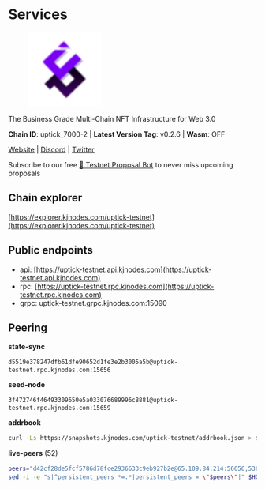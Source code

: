 # Services

<figure><img src="https://raw.githubusercontent.com/kj89/cosmos-images/main/logos/uptick.png" width="150" alt=""><figcaption></figcaption></figure>

The Business Grade Multi-Chain NFT Infrastructure for Web 3.0

**Chain ID**: uptick_7000-2 | **Latest Version Tag**: v0.2.6 | **Wasm**: OFF

[Website](https://uptick.network) | [Discord](https://discord.gg/UzeHS7fu5H) | [Twitter](https://twitter.com/uptickproject)



Subscribe to our free [🤖 Testnet Proposal Bot](https://t.me/kjnodes_testnet_proposal_bot) to never miss upcoming proposals


## Chain explorer
[https://explorer.kjnodes.com/uptick-testnet](https://explorer.kjnodes.com/uptick-testnet)

## Public endpoints

* api: [https://uptick-testnet.api.kjnodes.com](https://uptick-testnet.api.kjnodes.com)
* rpc: [https://uptick-testnet.rpc.kjnodes.com](https://uptick-testnet.rpc.kjnodes.com)
* grpc: uptick-testnet.grpc.kjnodes.com:15090

## Peering

**state-sync**

```text
d5519e378247dfb61dfe90652d1fe3e2b3005a5b@uptick-testnet.rpc.kjnodes.com:15656
```

**seed-node**

```text
3f472746f46493309650e5a033076689996c8881@uptick-testnet.rpc.kjnodes.com:15659
```

**addrbook**
```bash
curl -Ls https://snapshots.kjnodes.com/uptick-testnet/addrbook.json > $HOME/.uptickd/config/addrbook.json
```

**live-peers** (52)
```bash
peers="d42cf28de5fcf5786d78fce2936633c9eb927b2e@65.109.84.214:56656,5368bc0c12a7bfd9d69ba192b06f2be97d28e7ef@185.239.209.56:31656,a818920590d15226a206ec4c73b1c5c20c56a435@65.21.134.202:26666,52cdb51fe8692dea11de23b8c97c9d947a6eb1c2@51.222.44.116:10656,11995495f726f4e4c2ab74862fdb30e87c167448@65.108.195.235:27656,57876cfa3a101068885f302df69ff5556720af3b@154.26.137.198:36656,d5519e378247dfb61dfe90652d1fe3e2b3005a5b@65.109.68.190:15656,b483acbcae7ccd1244f588144245e9d1124c3de5@88.99.56.200:26666,af5262526a0800a29a0a7194e1488a9fa62d0005@195.3.223.208:26656,f30bf0eebdd10788d09d5c64132a7161d714e126@154.12.243.189:31656,94734f927b16ff91f5e45875396295d6173ca918@74.50.70.118:11574,1c66685cbf5c8dc0a739eb57c896d35eb2eed17c@65.109.50.106:28656,f58fd7ff25183e7e0dc3c35e667641129a8bc2cd@144.76.27.79:26656,d8777278648d8fc93800692a8b96a7f104df4f9a@194.163.135.127:26656,b9d3fe835ded0b93c39befad43fb3c4964ae740f@91.195.101.100:26656,a489dcbd4c5b7ef20d77c51dba217e85c631f463@65.108.105.48:20456,49c86b1fdc3f99ac3108904aef4f64297f3f1415@209.222.97.81:26656,40a93c4be9e2dcb155d60e174c0e00d6808283e7@65.109.52.56:26656,1cc42ab449f3e3877d8f69ad78182cf9e07c2475@75.119.159.159:29656,878101ab9ad2402bfd700a3da58223778461c753@185.245.182.152:26656,7849e4320385434b0828a3e0206a3b69767393f6@65.109.91.227:26656,dd8080d9ea1f3830370a4f51ca6fe858a3d32191@65.108.72.253:11656,e9fee55fdf6668e4e04927cdd85bbbbc9e9e43b1@209.145.62.101:26656,0afb5ce897e69eec34fb32bf87f4a2f93f79e0b3@65.109.65.210:30656,962d620d21ce5caba3e765501dd9b309cfac234f@78.31.64.11:26356,dedd92019e364182bc24e7d4052fd7cefa94a976@65.108.200.60:20656,e14c53936f604624461cdecd5159802299d90029@80.232.244.29:26656,902a93963c96589432ee3206944cdba392ae5c2d@65.108.42.105:27656,0148cb2bb6b646cb147b1651ad503fcf9abfc652@107.155.98.194:36656,7f5d4c63ffde7acccc40fca1b00030d022d02252@113.53.82.252:26656,9d4d5e7c4f7c7cd0b7ef5fa580a0ea9e07f7bcc0@204.93.241.110:27656,7eead0ecb9000e6a70db7fd5659bb76278bda508@65.21.94.31:26656,1bb6d67af0dd1d452e294e9df430d07bccefe502@185.215.167.241:26656,e24bde7fe207160442fe6b93ee376a739def5757@51.222.248.153:26656,e05ef87e0f9a2940cf057aefde89abf8171b00fb@65.109.84.250:15656,9fda526bd693e6b35a877a087f0061d4f20a7fba@65.108.108.52:20656,c9e397e81baa00e4469eae5a38127c93aacb348c@194.163.150.51:15656,70c19420bb2d40c5a6c3466c69ead6e0877b9cc7@45.85.250.108:26656,df17cf4d50ef6abf42ad6fd6548dbbffe7eecd2a@95.217.35.186:36656,b8e76d2223663e9bc47351564f1017b6e89deeee@95.165.89.222:24476,1e34e47eeaaa8f78f3d866ef4ce43a1d224dcdef@185.193.66.67:31656,5739ae6fab71ec95fb3112f4d1ea2845782fa9f7@54.92.137.6:26656,d29ea798e5822c36e21dd34973f038b0203bb6e2@94.130.200.205:56656,ea3d5313e318da0b395b017a6ba7edffc1c93716@23.92.79.34:26766,3666c65e99775b8149396fd5c781dec6a29fb13b@75.119.144.48:31656,883d6557bef1bae68c4fb569078caf0cf4c45bdd@142.132.202.50:26651,3cffe20d473b0bd4451d330da8b741b5d42dcb44@65.21.131.215:26666,7840c994f5d84bf114ebb10ba704ded1c1bd12fd@65.109.112.20:11054,7831b5c5cc90fa95ea99a0cea5d1ad07dfcc7b9c@185.245.183.187:26656,2c952455a0e425081b54855091ab84c1fe73c4bc@65.108.231.124:10656,b9e0210809b9dfc9cd299c6e83116d7fa45c6e27@65.109.68.93:46656,58cf2af0e94d7c55473a1e98225a6ff25baa0402@65.21.4.10:15656"
sed -i -e "s|^persistent_peers *=.*|persistent_peers = \"$peers\"|" $HOME/.uptickd/config/config.toml
```
